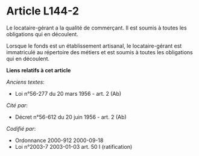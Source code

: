 # Article L144-2

Le locataire-gérant a la qualité de commerçant. Il est soumis à toutes les obligations qui en découlent.

Lorsque le fonds est un établissement artisanal, le locataire-gérant est immatriculé au répertoire des métiers et est soumis
à toutes les obligations qui en découlent.

**Liens relatifs à cet article**

_Anciens textes_:

  - Loi n°56-277 du 20 mars 1956 - art. 2 (Ab)

_Cité par_:

  - Décret n°56-612 du 20 juin 1956 - art. 2 (Ab)

_Codifié par_:

  - Ordonnance 2000-912 2000-09-18
  - Loi n°2003-7 2003-01-03 art. 50 I (ratification)
